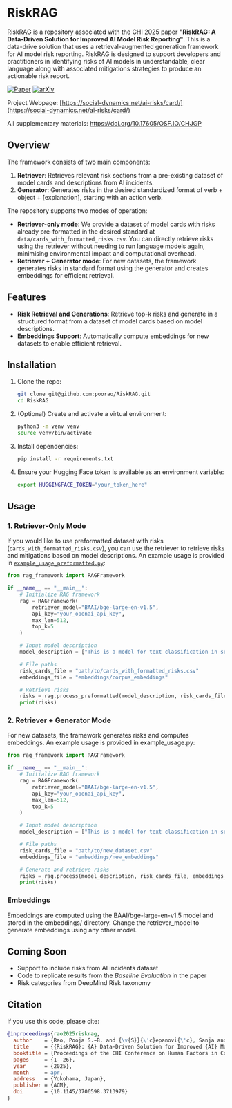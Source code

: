 # RiskRAG

RiskRAG is a repository associated with the CHI 2025 paper **"RiskRAG: A Data-Driven Solution for Improved AI Model Risk Reporting"**. This is a data-drive solution that uses a retrieval-augmented generation framework for AI model risk reporting. RiskRAG is designed to support developers and practitioners in identifying risks of AI models in understandable, clear language along with associated mitigations strategies to produce an actionable risk report. 

[![Paper](https://img.shields.io/badge/paper-ACM%20DOI%3A10.1145%2F3706598.3713979-blue)](https://dl.acm.org/doi/10.1145/3706598.3713979)
[![arXiv](https://img.shields.io/badge/arXiv-2504.08952-<COLOR>.svg)](https://arxiv.org/pdf/2504.08952)

Project Webpage: [https://social-dynamics.net/ai-risks/card/](https://social-dynamics.net/ai-risks/card/)

All supplementary materials: https://doi.org/10.17605/OSF.IO/CHJGP

## Overview

The framework consists of two main components:

1. **Retriever**: Retrieves relevant risk sections from a pre-existing dataset of model cards and descriptions from AI incidents.
2. **Generator**: Generates risks in the desired standardized format of verb + object + [explanation], starting with an action verb.

The repository supports two modes of operation:
- **Retriever-only mode**: We provide a dataset of model cards with risks already pre-formatted in the desired standard at `data/cards_with_formatted_risks.csv`. You can directly retrieve risks using the retriever without needing to run language models again, minimising environmental impact and computational overhead. 
- **Retriever + Generator mode**: For new datasets, the framework generates risks in standard format using the generator and creates embeddings for efficient retrieval.

## Features

- **Risk Retrieval and Generations**: Retrieve top-k risks and generate in a structured format from a dataset of model cards based on model descriptions.
- **Embeddings Support**: Automatically compute embeddings for new datasets to enable efficient retrieval.


## Installation

1. Clone the repo:
   ```bash
   git clone git@github.com:poorao/RiskRAG.git
   cd RiskRAG
   ```
2. (Optional) Create and activate a virtual environment:
   ```bash
   python3 -m venv venv
   source venv/bin/activate
   ```
3. Install dependencies:
   ```bash
   pip install -r requirements.txt
   ```
4. Ensure your Hugging Face token is available as an environment variable:  
   ```bash
   export HUGGINGFACE_TOKEN="your_token_here"
   ```  

## Usage

### 1. Retriever-Only Mode

If you would like to use preformatted dataset with risks (`cards_with_formatted_risks.csv`), you can use the retriever to retrieve risks and mitigations based on model descriptions. An example usage is provided in [`example_usage_preformatted.py`](example_usage_preformatted.py):

```python
from rag_framework import RAGFramework

if __name__ == "__main__":
    # Initialize RAG framework
    rag = RAGFramework(
        retriever_model="BAAI/bge-large-en-v1.5",
        api_key="your_openai_api_key",
        max_len=512,
        top_k=5
    )

    # Input model description
    model_description = ["This is a model for text classification in social media contexts."]

    # File paths
    risk_cards_file = "path/to/cards_with_formatted_risks.csv"
    embeddings_file = "embeddings/corpus_embeddings"

    # Retrieve risks
    risks = rag.process_preformatted(model_description, risk_cards_file, embeddings_file)
    print(risks)
```

### 2. Retriever + Generator Mode
For new datasets, the framework generates risks and computes embeddings. An example usage is provided in example_usage.py:

```python
from rag_framework import RAGFramework

if __name__ == "__main__":
    # Initialize RAG framework
    rag = RAGFramework(
        retriever_model="BAAI/bge-large-en-v1.5",
        api_key="your_openai_api_key",
        max_len=512,
        top_k=5
    )

    # Input model description
    model_description = ["This is a model for text classification in social media contexts."]

    # File paths
    risk_cards_file = "path/to/new_dataset.csv"
    embeddings_file = "embeddings/new_embeddings"

    # Generate and retrieve risks
    risks = rag.process(model_description, risk_cards_file, embeddings_file)
    print(risks)
```

### Embeddings
Embeddings are computed using the BAAI/bge-large-en-v1.5 model and stored in the embeddings/ directory. Change the retriever_model to generate embeddings using any other model.

## Coming Soon
- Support to include risks from AI incidents dataset
- Code to replicate results from the *Baseline Evaluation* in the paper
- Risk categories from DeepMind Risk taxonomy

## Citation

If you use this code, please cite:
```bibtex
@inproceedings{rao2025riskrag,
  author    = {Rao, Pooja S.~B. and {\v{S}}{\'c}epanovi{\'c}, Sanja and Zhou, Ke and Bogucka, Edyta and Quercia, Daniele},
  title     = {{RiskRAG}: {A} Data-Driven Solution for Improved {AI} Model Risk Reporting},
  booktitle = {Proceedings of the CHI Conference on Human Factors in Computing Systems (CHI ’25)},
  pages     = {1--26},
  year      = {2025},
  month     = apr,
  address   = {Yokohama, Japan},
  publisher = {ACM},
  doi       = {10.1145/3706598.3713979}
}
```


